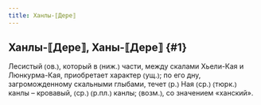 ```yaml
---
title: Ханлы-⟦Дере⟧
---
```

## Ханлы-⟦Дере⟧, Ханы-⟦Дере⟧ {#1}

Лесистый ⦅ов.⦆, который в ⦅ниж.⦆ части, между скалами Хьели-Кая и Люнкурма-Кая, приобретает характер ⦅ущ.⦆; по его дну, загроможденному скальными глыбами, течет ⦅р.⦆ Ная ⦅ср.⦆ ⦅тюрк.⦆ канлы – кровавый, ⦅ср.⦆ ⦅р.пл.⦆ канлы; ⦅возм.⦆, со значением «ханский».
